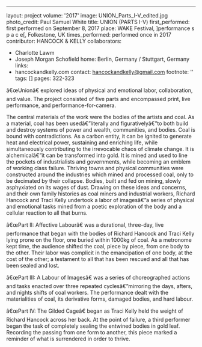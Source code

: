 ---
layout: project
volume: '2017'
image: UNION_Parts_I-V_edited.jpg
photo_credit: Paul Samuel White
title: UNION (PARTS I-V)
first_performed: first performed on September 8, 2017
place: WAKE Festival, ]performance s p a c e[, Folkestone, UK
times_performed: performed once in 2017
contributor: HANCOCK & KELLY
collaborators:
- Charlotte Lawm
- Joseph Morgan Schofield
home: Berlin, Germany / Stuttgart, Germany
links:
- hancockandkelly.com
contact: hancockandkelly@gmail.com
footnote: ''
tags: []
pages: 322-323



â€œUnionâ€ explored ideas of physical and emotional labor, collaboration, and value. The project consisted of five parts and encompassed print, live performance, and performance-for-camera.

The central materials of the work were the bodies of the artists and coal. As a material, coal has been usedâ€”literally and figurativelyâ€”to both build and destroy systems of power and wealth, communities, and bodies. Coal is bound with contradictions. As a carbon entity, it can be ignited to generate heat and electrical power, sustaining and enriching life, while simultaneously contributing to the irrevocable chaos of climate change. It is alchemicalâ€”it can be transformed into gold. It is mined and used to line the pockets of industrialists and governments, while becoming an emblem of working class failure. Thriving towns and physical communities were constructed around the industries which mined and processed coal, only to be decimated by their collapse. Bodies, built and fed on mining, slowly asphyxiated on its wages of dust. Drawing on these ideas and concerns, and their own family histories as coal miners and industrial workers, Richard Hancock and Traci Kelly undertook a labor of imagesâ€”a series of physical and emotional tasks mined from a poetic exploration of the body and a cellular reaction to all that burns.

â€œPart II: Affective Labourâ€ was a durational, three-day, live performance that began with the bodies of Richard Hancock and Traci Kelly lying prone on the floor, one buried within 1000kg of coal. As a metronome kept time, the audience shifted the coal, piece by piece, from one body to the other. Their labor was complicit in the emancipation of one body, at the cost of the other; a testament to all that has been rescued and all that has been sealed and lost.

â€œPart III: A Labour of Imagesâ€ was a series of choreographed actions and tasks enacted over three repeated cyclesâ€”mirroring the days, afters, and nights shifts of coal workers. The performance dealt with the materialities of coal, its derivative forms, damaged bodies, and hard labour.

â€œPart IV: The Gilded Cageâ€ began as Traci Kelly held the weight of Richard Hancock across her back. At the point of failure, a third performer began the task of completely sealing the entwined bodies in gold leaf. Recording the passing from one form to another, this piece marked a reminder of what is surrendered in order to thrive.
